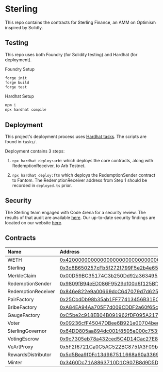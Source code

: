 # Sterling

This repo contains the contracts for Sterling Finance, an AMM on Optimism inspired by Solidly.

## Testing

This repo uses both Foundry (for Solidity testing) and Hardhat (for deployment).

Foundry Setup

```ml
forge init
forge build
forge test
```

Hardhat Setup

```ml
npm i
npx hardhat compile
```

## Deployment

This project's deployment process uses [Hardhat tasks](https://hardhat.org/guides/create-task.html). The scripts are found in `tasks/`.

Deployment contains 3 steps:

<!-- 1. `npx hardhat deploy:op` which deploys the core contracts, along with RedemptionReceiver, to Optimism. -->
1. `npx hardhat deploy:arbt` which deploys the core contracts, along with RedemptionReceiver, to Arb Testnet.

2. `npx hardhat deploy:ftm` which deploys the RedemptionSender contract to Fantom. The RedemptionReceiver address from Step 1 should be recorded in `deployed.ts` prior.

## Security

The Sterling team engaged with Code 4rena for a security review. The results of that audit are available [here](https://code4rena.com/reports/2022-05-sterling/). Our up-to-date security findings are located on our website [here](https://docs.sterling.finance/security).

## Contracts

| Name               | Address                                                                                                                               |
| :----------------- | :------------------------------------------------------------------------------------------------------------------------------------ |
| WETH               | [0x4200000000000000000000000000000000000006](https://optimistic.etherscan.io/address/0x4200000000000000000000000000000000000006#code) |
| Sterling               | [0x3c8B650257cFb5f272f799F5e2b4e65093a11a05](https://optimistic.etherscan.io/address/0x3c8B650257cFb5f272f799F5e2b4e65093a11a05#code) |
| MerkleClaim        | [0x00D59BC35174C3b250Dd92a363495d38C8777a49](https://optimistic.etherscan.io/address/0x00D59BC35174C3b250Dd92a363495d38C8777a49#code) |
| RedemptionSender   | [0x9809fB94eED086F9529df00d6f125Bf25Ee84A93](https://ftmscan.com/address/0x9809fB94eED086F9529df00d6f125Bf25Ee84A93#code)             |
| RedemptionReceiver | [0x846e822e9a00669dcC647079d7d625d2cd25A951](https://optimistic.etherscan.io/address/0x846e822e9a00669dcC647079d7d625d2cd25A951#code) |
| PairFactory        | [0x25CbdDb98b35ab1FF77413456B31EC81A6B6B746](https://optimistic.etherscan.io/address/0x25CbdDb98b35ab1FF77413456B31EC81A6B6B746#code) |
| BribeFactory       | [0xA84EA94Aa705F7d009CDDF2a60f65c0d446b748E](https://optimistic.etherscan.io/address/0xA84EA94Aa705F7d009CDDF2a60f65c0d446b748E#code) |
| GaugeFactory       | [0xC5be2c918EB04B091962fDF095A217A55CFA42C5](https://optimistic.etherscan.io/address/0xC5be2c918EB04B091962fDF095A217A55CFA42C5#code) |
| Voter              | [0x09236cfF45047DBee6B921e00704bed6D6B8Cf7e](https://optimistic.etherscan.io/address/0x09236cfF45047DBee6B921e00704bed6D6B8Cf7e#code) |
| SterlingGovernor       | [0x64DD805aa894dc001f8505e000c7535179D96C9E](https://optimistic.etherscan.io/address/0x64DD805aa894dc001f8505e000c7535179D96C9E#code) |
| VotingEscrow       | [0x9c7305eb78a432ced5C4D14Cac27E8Ed569A2e26](https://optimistic.etherscan.io/address/0x9c7305eb78a432ced5C4D14Cac27E8Ed569A2e26#code) |
| VeArtProxy         | [0x5F2f6721Ca0C5AC522BC875fA3F09bF693dcFa1D](https://optimistic.etherscan.io/address/0x5F2f6721Ca0C5AC522BC875fA3F09bF693dcFa1D#code) |
| RewardsDistributor | [0x5d5Bea9f0Fc13d967511668a60a3369fD53F784F](https://optimistic.etherscan.io/address/0x5d5Bea9f0Fc13d967511668a60a3369fD53F784F#code) |
| Minter             | [0x3460Dc71A8863710D1C907B8d9D5DBC053a4102d](https://optimistic.etherscan.io/address/0x3460Dc71A8863710D1C907B8d9D5DBC053a4102d#code) |
